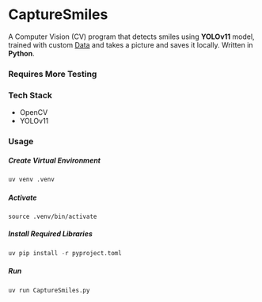 # CaptureSmiles

A Computer Vision (CV) program that detects smiles using **YOLOv11** model, trained with custom [Data](https://universe.roboflow.com/selfdriving-captb/musebot/dataset/2) and takes a picture and saves it locally. Written in **Python**.

### Requires More Testing

### Tech Stack
- OpenCV
- YOLOv11

### Usage
##### Create Virtual Environment
```python
uv venv .venv
```

##### Activate 
```Shell
source .venv/bin/activate
```

##### Install Required Libraries
```python
uv pip install -r pyproject.toml
```
##### Run 
```python
uv run CaptureSmiles.py
```

